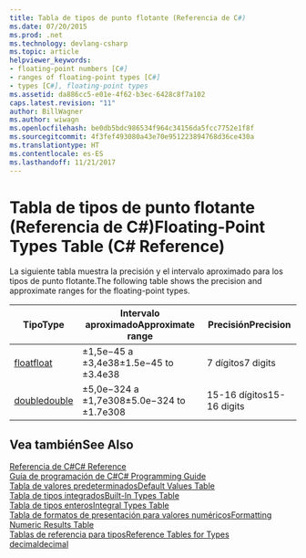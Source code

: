 ```yaml
---
title: Tabla de tipos de punto flotante (Referencia de C#)
ms.date: 07/20/2015
ms.prod: .net
ms.technology: devlang-csharp
ms.topic: article
helpviewer_keywords:
- floating-point numbers [C#]
- ranges of floating-point types [C#]
- types [C#], floating-point types
ms.assetid: da886cc5-e01e-4f62-b3ec-6428c8f7a102
caps.latest.revision: "11"
author: BillWagner
ms.author: wiwagn
ms.openlocfilehash: be0db5bdc986534f964c34156da5fcc7752e1f8f
ms.sourcegitcommit: 4f3fef493080a43e70e951223894768d36ce430a
ms.translationtype: HT
ms.contentlocale: es-ES
ms.lasthandoff: 11/21/2017
---
```

# <a name="floating-point-types-table-c-reference"></a><span data-ttu-id="020a0-102">Tabla de tipos de punto flotante (Referencia de C#)</span><span class="sxs-lookup"><span data-stu-id="020a0-102">Floating-Point Types Table (C# Reference)</span></span>
<span data-ttu-id="020a0-103">La siguiente tabla muestra la precisión y el intervalo aproximado para los tipos de punto flotante.</span><span class="sxs-lookup"><span data-stu-id="020a0-103">The following table shows the precision and approximate ranges for the floating-point types.</span></span>  
  
|<span data-ttu-id="020a0-104">Tipo</span><span class="sxs-lookup"><span data-stu-id="020a0-104">Type</span></span>|<span data-ttu-id="020a0-105">Intervalo aproximado</span><span class="sxs-lookup"><span data-stu-id="020a0-105">Approximate range</span></span>|<span data-ttu-id="020a0-106">Precisión</span><span class="sxs-lookup"><span data-stu-id="020a0-106">Precision</span></span>|  
|----------|-----------------------|---------------|  
|[<span data-ttu-id="020a0-107">float</span><span class="sxs-lookup"><span data-stu-id="020a0-107">float</span></span>](float.md)|<span data-ttu-id="020a0-108">±1,5e−45 a ±3,4e38</span><span class="sxs-lookup"><span data-stu-id="020a0-108">±1.5e−45 to ±3.4e38</span></span>|<span data-ttu-id="020a0-109">7 dígitos</span><span class="sxs-lookup"><span data-stu-id="020a0-109">7 digits</span></span>|  
|[<span data-ttu-id="020a0-110">double</span><span class="sxs-lookup"><span data-stu-id="020a0-110">double</span></span>](double.md)|<span data-ttu-id="020a0-111">±5,0e−324 a ±1,7e308</span><span class="sxs-lookup"><span data-stu-id="020a0-111">±5.0e−324 to ±1.7e308</span></span>|<span data-ttu-id="020a0-112">15-16 dígitos</span><span class="sxs-lookup"><span data-stu-id="020a0-112">15-16 digits</span></span>|  
  
## <a name="see-also"></a><span data-ttu-id="020a0-113">Vea también</span><span class="sxs-lookup"><span data-stu-id="020a0-113">See Also</span></span>  
 [<span data-ttu-id="020a0-114">Referencia de C#</span><span class="sxs-lookup"><span data-stu-id="020a0-114">C# Reference</span></span>](../../../csharp/language-reference/index.md)  
 [<span data-ttu-id="020a0-115">Guía de programación de C#</span><span class="sxs-lookup"><span data-stu-id="020a0-115">C# Programming Guide</span></span>](../../../csharp/programming-guide/index.md)  
 [<span data-ttu-id="020a0-116">Tabla de valores predeterminados</span><span class="sxs-lookup"><span data-stu-id="020a0-116">Default Values Table</span></span>](default-values-table.md)  
 [<span data-ttu-id="020a0-117">Tabla de tipos integrados</span><span class="sxs-lookup"><span data-stu-id="020a0-117">Built-In Types Table</span></span>](built-in-types-table.md)  
 [<span data-ttu-id="020a0-118">Tabla de tipos enteros</span><span class="sxs-lookup"><span data-stu-id="020a0-118">Integral Types Table</span></span>](integral-types-table.md)  
 [<span data-ttu-id="020a0-119">Tabla de formatos de presentación para valores numéricos</span><span class="sxs-lookup"><span data-stu-id="020a0-119">Formatting Numeric Results Table</span></span>](formatting-numeric-results-table.md)  
 [<span data-ttu-id="020a0-120">Tablas de referencia para tipos</span><span class="sxs-lookup"><span data-stu-id="020a0-120">Reference Tables for Types</span></span>](reference-tables-for-types.md)  
 [<span data-ttu-id="020a0-121">decimal</span><span class="sxs-lookup"><span data-stu-id="020a0-121">decimal</span></span>](decimal.md)
